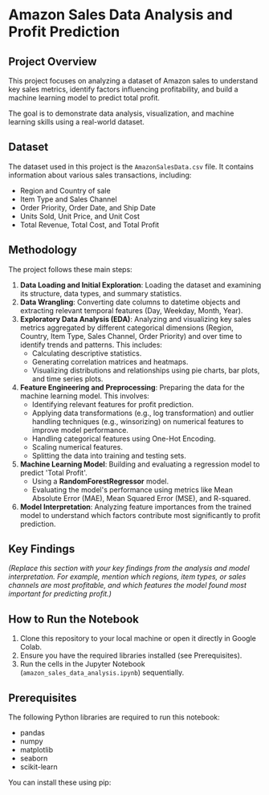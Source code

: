 # Amazon Sales Data Analysis and Profit Prediction

## Project Overview

This project focuses on analyzing a dataset of Amazon sales to understand key sales metrics, identify factors influencing profitability, and build a machine learning model to predict total profit.

The goal is to demonstrate data analysis, visualization, and machine learning skills using a real-world dataset.

## Dataset

The dataset used in this project is the `AmazonSalesData.csv` file. It contains information about various sales transactions, including:

- Region and Country of sale
- Item Type and Sales Channel
- Order Priority, Order Date, and Ship Date
- Units Sold, Unit Price, and Unit Cost
- Total Revenue, Total Cost, and Total Profit

## Methodology

The project follows these main steps:

1.  **Data Loading and Initial Exploration**: Loading the dataset and examining its structure, data types, and summary statistics.
2.  **Data Wrangling**: Converting date columns to datetime objects and extracting relevant temporal features (Day, Weekday, Month, Year).
3.  **Exploratory Data Analysis (EDA)**: Analyzing and visualizing key sales metrics aggregated by different categorical dimensions (Region, Country, Item Type, Sales Channel, Order Priority) and over time to identify trends and patterns. This includes:
    *   Calculating descriptive statistics.
    *   Generating correlation matrices and heatmaps.
    *   Visualizing distributions and relationships using pie charts, bar plots, and time series plots.
4.  **Feature Engineering and Preprocessing**: Preparing the data for the machine learning model. This involves:
    *   Identifying relevant features for profit prediction.
    *   Applying data transformations (e.g., log transformation) and outlier handling techniques (e.g., winsorizing) on numerical features to improve model performance.
    *   Handling categorical features using One-Hot Encoding.
    *   Scaling numerical features.
    *   Splitting the data into training and testing sets.
5.  **Machine Learning Model**: Building and evaluating a regression model to predict 'Total Profit'.
    *   Using a **RandomForestRegressor** model.
    *   Evaluating the model's performance using metrics like Mean Absolute Error (MAE), Mean Squared Error (MSE), and R-squared.
6.  **Model Interpretation**: Analyzing feature importances from the trained model to understand which factors contribute most significantly to profit prediction.

## Key Findings

*(Replace this section with your key findings from the analysis and model interpretation. For example, mention which regions, item types, or sales channels are most profitable, and which features the model found most important for predicting profit.)*

## How to Run the Notebook

1.  Clone this repository to your local machine or open it directly in Google Colab.
2.  Ensure you have the required libraries installed (see Prerequisites).
3.  Run the cells in the Jupyter Notebook (`amazon_sales_data_analysis.ipynb`) sequentially.

## Prerequisites

The following Python libraries are required to run this notebook:

-   pandas
-   numpy
-   matplotlib
-   seaborn
-   scikit-learn

You can install these using pip:
